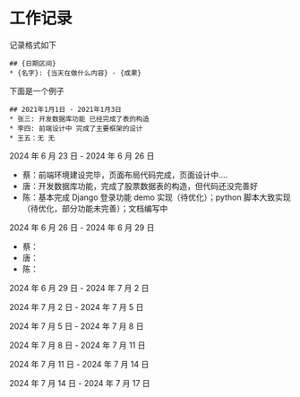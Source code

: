 # 工作记录

记录格式如下

```
## {日期区间}
* {名字}: {当天在做什么内容} - {成果}
```

下面是一个例子

```
## 2021年1月1日 - 2021年1月3日
* 张三: 开发数据库功能 已经完成了表的构造
* 李四: 前端设计中 完成了主要框架的设计
* 王五：无 无
```

2024 年 6 月 23 日 - 2024 年 6 月 26 日

- 蔡：前端环境建设完毕，页面布局代码完成，页面设计中....
- 唐：开发数据库功能，完成了股票数据表的构造，但代码还没完善好
- 陈：基本完成 Django 登录功能 demo 实现（待优化）；python 脚本大致实现（待优化，部分功能未完善）；文档编写中

2024 年 6 月 26 日 - 2024 年 6 月 29 日

- 蔡：
- 唐：
- 陈：

2024 年 6 月 29 日 - 2024 年 7 月 2 日

2024 年 7 月 2 日 - 2024 年 7 月 5 日

2024 年 7 月 5 日 - 2024 年 7 月 8 日

2024 年 7 月 8 日 - 2024 年 7 月 11 日

2024 年 7 月 11 日 - 2024 年 7 月 14 日

2024 年 7 月 14 日 - 2024 年 7 月 17 日
